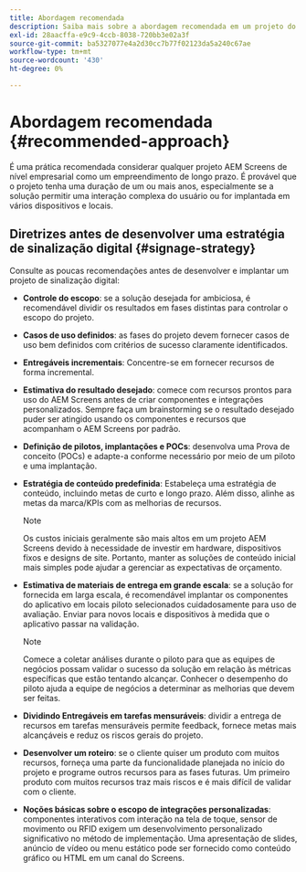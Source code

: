 ```yaml
---
title: Abordagem recomendada
description: Saiba mais sobre a abordagem recomendada em um projeto do AEM Screens.
exl-id: 28aacffa-e9c9-4ccb-8038-720bb3e02a3f
source-git-commit: ba5327077e4a2d30cc7b77f02123da5a240c67ae
workflow-type: tm+mt
source-wordcount: '430'
ht-degree: 0%

---
```


# Abordagem recomendada {#recommended-approach}

É uma prática recomendada considerar qualquer projeto AEM Screens de nível empresarial como um empreendimento de longo prazo. É provável que o projeto tenha uma duração de um ou mais anos, especialmente se a solução permitir uma interação complexa do usuário ou for implantada em vários dispositivos e locais.

## Diretrizes antes de desenvolver uma estratégia de sinalização digital {#signage-strategy}

Consulte as poucas recomendações antes de desenvolver e implantar um projeto de sinalização digital:

* **Controle do escopo**: se a solução desejada for ambiciosa, é recomendável dividir os resultados em fases distintas para controlar o escopo do projeto.

* **Casos de uso definidos**: as fases do projeto devem fornecer casos de uso bem definidos com critérios de sucesso claramente identificados.

* **Entregáveis incrementais**: Concentre-se em fornecer recursos de forma incremental.

* **Estimativa do resultado desejado**: comece com recursos prontos para uso do AEM Screens antes de criar componentes e integrações personalizados. Sempre faça um brainstorming se o resultado desejado puder ser atingido usando os componentes e recursos que acompanham o AEM Screens por padrão.

* **Definição de pilotos, implantações e POCs**: desenvolva uma Prova de conceito (POCs) e adapte-a conforme necessário por meio de um piloto e uma implantação.

* **Estratégia de conteúdo predefinida**: Estabeleça uma estratégia de conteúdo, incluindo metas de curto e longo prazo. Além disso, alinhe as metas da marca/KPIs com as melhorias de recursos.

  >[!NOTE]
  >
  > Os custos iniciais geralmente são mais altos em um projeto AEM Screens devido à necessidade de investir em hardware, dispositivos fixos e designs de site. Portanto, manter as soluções de conteúdo inicial mais simples pode ajudar a gerenciar as expectativas de orçamento.

* **Estimativa de materiais de entrega em grande escala**: se a solução for fornecida em larga escala, é recomendável implantar os componentes do aplicativo em locais piloto selecionados cuidadosamente para uso de avaliação. Enviar para novos locais e dispositivos à medida que o aplicativo passar na validação.

  >[!NOTE]
  >
  > Comece a coletar análises durante o piloto para que as equipes de negócios possam validar o sucesso da solução em relação às métricas específicas que estão tentando alcançar. Conhecer o desempenho do piloto ajuda a equipe de negócios a determinar as melhorias que devem ser feitas.

* **Dividindo Entregáveis em tarefas mensuráveis**: dividir a entrega de recursos em tarefas mensuráveis permite feedback, fornece metas mais alcançáveis e reduz os riscos gerais do projeto.

* **Desenvolver um roteiro**: se o cliente quiser um produto com muitos recursos, forneça uma parte da funcionalidade planejada no início do projeto e programe outros recursos para as fases futuras. Um primeiro produto com muitos recursos traz mais riscos e é mais difícil de validar com o cliente.

* **Noções básicas sobre o escopo de integrações personalizadas**: componentes interativos com interação na tela de toque, sensor de movimento ou RFID exigem um desenvolvimento personalizado significativo no método de implementação. Uma apresentação de slides, anúncio de vídeo ou menu estático pode ser fornecido como conteúdo gráfico ou HTML em um canal do Screens.
